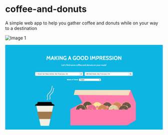# coffee-and-donuts
A simple web app to help you gather coffee and donuts while on your way to a destination

![Image 1](/../screenshots/screenshots/screenshot1.jpg "Optional Title")

![ScreenShot](/screenshots/screenshot1.jpg)

